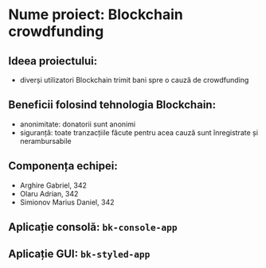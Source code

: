 # Nume proiect: Blockchain crowdfunding

## Ideea proiectului: 
 - diverși utilizatori Blockchain trimit bani spre o cauză de crowdfunding

## Beneficii folosind tehnologia Blockchain:
 - anonimitate: donatorii sunt anonimi
 - siguranță: toate tranzacțiile făcute pentru acea cauză sunt înregistrate și nerambursabile

## Componența echipei:
 - Arghire Gabriel, 342
 - Olaru Adrian, 342
 - Simionov Marius Daniel, 342

## Aplicație consolă: `bk-console-app`

## Aplicație GUI: `bk-styled-app`
